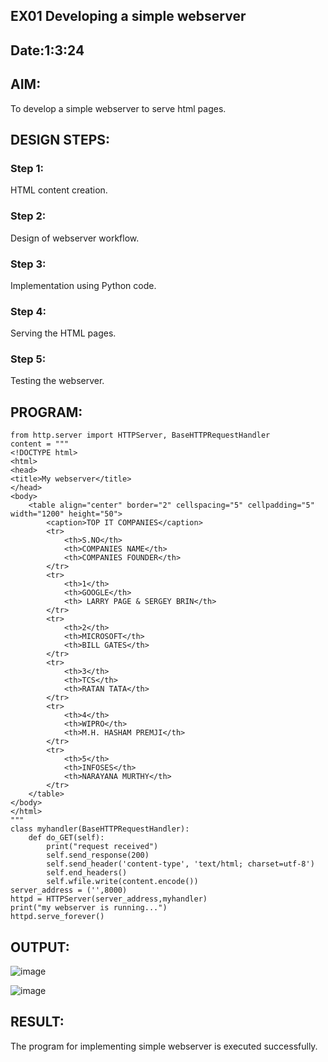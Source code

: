 ## EX01 Developing a simple webserver
## Date:1:3:24

## AIM:
To develop a simple webserver to serve html pages.

## DESIGN STEPS:
### Step 1: 
HTML content creation.

### Step 2:
Design of webserver workflow.

### Step 3:
Implementation using Python code.

### Step 4:
Serving the HTML pages.

### Step 5:
Testing the webserver.

## PROGRAM:
```
from http.server import HTTPServer, BaseHTTPRequestHandler
content = """
<!DOCTYPE html>
<html>
<head>
<title>My webserver</title>
</head>
<body>
    <table align="center" border="2" cellspacing="5" cellpadding="5" width="1200" height="50">
        <caption>TOP IT COMPANIES</caption>
		<tr>
			<th>S.NO</th>
			<th>COMPANIES NAME</th>
			<th>COMPANIES FOUNDER</th>
		</tr>
        <tr>
			<th>1</th>
			<th>GOOGLE</th>
			<th> LARRY PAGE & SERGEY BRIN</th>
		</tr>
        <tr>
			<th>2</th>
			<th>MICROSOFT</th>
			<th>BILL GATES</th>
		</tr>
        <tr>
			<th>3</th>
			<th>TCS</th>
			<th>RATAN TATA</th>
		</tr>
        <tr>
			<th>4</th>
			<th>WIPRO</th>
			<th>M.H. HASHAM PREMJI</th>
		</tr>
        <tr>
			<th>5</th>
			<th>INFOSES</th>
			<th>NARAYANA MURTHY</th>
		</tr>
    </table>
</body>
</html>
"""
class myhandler(BaseHTTPRequestHandler):
    def do_GET(self):
        print("request received")
        self.send_response(200)
        self.send_header('content-type', 'text/html; charset=utf-8')
        self.end_headers()
        self.wfile.write(content.encode())
server_address = ('',8000)
httpd = HTTPServer(server_address,myhandler)
print("my webserver is running...")
httpd.serve_forever()
```


## OUTPUT:
![image](https://github.com/Karthi051/simplewebserver/assets/148327224/e98b6e3e-845b-4903-91f1-a79cd055cc74)

![image](https://github.com/Karthi051/simplewebserver/assets/148327224/946a6f52-345a-444c-b0a8-361b45d17e8f)




## RESULT:
The program for implementing simple webserver is executed successfully.
